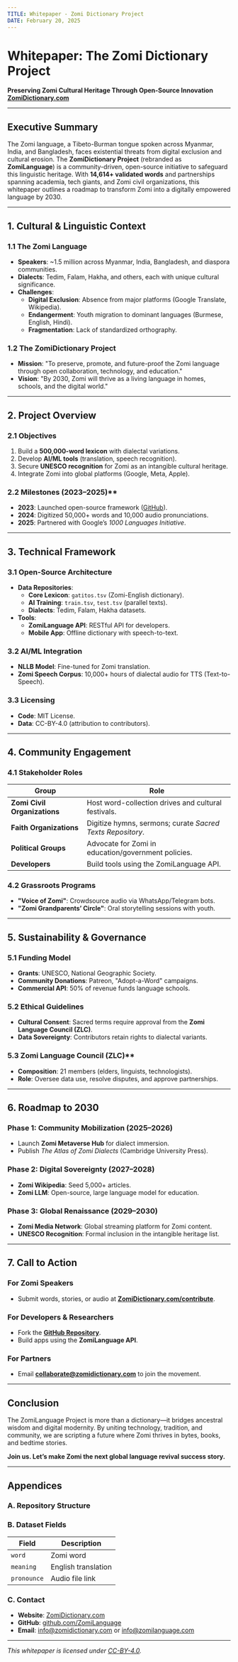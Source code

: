 ```yaml
---
TITLE: Whitepaper - Zomi Dictionary Project
DATE: February 20, 2025
---
```


# Whitepaper: The Zomi Dictionary Project  
**Preserving Zomi Cultural Heritage Through Open-Source Innovation**  
**[ZomiDictionary.com](https://ZomiDictionary.com)**  

---

## Executive Summary  
The Zomi language, a Tibeto-Burman tongue spoken across Myanmar, India, and Bangladesh, faces existential threats from digital exclusion and cultural erosion. The **ZomiDictionary Project** (rebranded as **ZomiLanguage**) is a community-driven, open-source initiative to safeguard this linguistic heritage. With **14,614+ validated words** and partnerships spanning academia, tech giants, and Zomi civil organizations, this whitepaper outlines a roadmap to transform Zomi into a digitally empowered language by 2030.  

---

## 1. Cultural & Linguistic Context  
### 1.1 The Zomi Language  
- **Speakers**: ~1.5 million across Myanmar, India, Bangladesh, and diaspora communities.  
- **Dialects**: Tedim, Falam, Hakha, and others, each with unique cultural significance.  
- **Challenges**:  
  - **Digital Exclusion**: Absence from major platforms (Google Translate, Wikipedia).  
  - **Endangerment**: Youth migration to dominant languages (Burmese, English, Hindi).  
  - **Fragmentation**: Lack of standardized orthography.  

### 1.2 The ZomiDictionary Project  
- **Mission**: "To preserve, promote, and future-proof the Zomi language through open collaboration, technology, and education."  
- **Vision**: "By 2030, Zomi will thrive as a living language in homes, schools, and the digital world."  

---

## 2. Project Overview  
### 2.1 Objectives  
1. Build a **500,000-word lexicon** with dialectal variations.  
2. Develop **AI/ML tools** (translation, speech recognition).  
3. Secure **UNESCO recognition** for Zomi as an intangible cultural heritage.  
4. Integrate Zomi into global platforms (Google, Meta, Apple).  

### 2.2 Milestones (2023–2025)**  
- **2023**: Launched open-source framework ([GitHub](https://github.com/ZomiLanguage)).  
- **2024**: Digitized 50,000+ words and 10,000 audio pronunciations.  
- **2025**: Partnered with Google’s *1000 Languages Initiative*.  

---

## 3. Technical Framework  
### 3.1 Open-Source Architecture  
- **Data Repositories**:  
  - **Core Lexicon**: `gatitos.tsv` (Zomi-English dictionary).  
  - **AI Training**: `train.tsv`, `test.tsv` (parallel texts).  
  - **Dialects**: Tedim, Falam, Hakha datasets.  
- **Tools**:  
  - **ZomiLanguage API**: RESTful API for developers.  
  - **Mobile App**: Offline dictionary with speech-to-text.  

### 3.2 AI/ML Integration  
- **NLLB Model**: Fine-tuned for Zomi translation.  
- **Zomi Speech Corpus**: 10,000+ hours of dialectal audio for TTS (Text-to-Speech).  

### 3.3 Licensing  
- **Code**: MIT License.  
- **Data**: CC-BY-4.0 (attribution to contributors).  

---

## 4. Community Engagement  
### 4.1 Stakeholder Roles  
| **Group**                     | **Role**                                                                 |  
|-------------------------------|-------------------------------------------------------------------------|  
| **Zomi Civil Organizations** | Host word-collection drives and cultural festivals.                        |  
| **Faith Organizations**       | Digitize hymns, sermons; curate *Sacred Texts Repository*.              |  
| **Political Groups**          | Advocate for Zomi in education/government policies.                     |  
| **Developers**                | Build tools using the ZomiLanguage API.                                 |  

### 4.2 Grassroots Programs  
- **"Voice of Zomi"**: Crowdsource audio via WhatsApp/Telegram bots.  
- **"Zomi Grandparents’ Circle"**: Oral storytelling sessions with youth.  

---

## 5. Sustainability & Governance  
### 5.1 Funding Model  
- **Grants**: UNESCO, National Geographic Society.  
- **Community Donations**: Patreon, "Adopt-a-Word" campaigns.  
- **Commercial API**: 50% of revenue funds language schools.  

### 5.2 Ethical Guidelines  
- **Cultural Consent**: Sacred terms require approval from the **Zomi Language Council (ZLC)**.  
- **Data Sovereignty**: Contributors retain rights to dialectal variants.  

### 5.3 Zomi Language Council (ZLC)**  
- **Composition**: 21 members (elders, linguists, technologists).  
- **Role**: Oversee data use, resolve disputes, and approve partnerships.  

---

## 6. Roadmap to 2030  
### Phase 1: Community Mobilization (2025–2026)  
- Launch **Zomi Metaverse Hub** for dialect immersion.  
- Publish *The Atlas of Zomi Dialects* (Cambridge University Press).  

### Phase 2: Digital Sovereignty (2027–2028)  
- **Zomi Wikipedia**: Seed 5,000+ articles.  
- **Zomi LLM**: Open-source, large language model for education.  

### Phase 3: Global Renaissance (2029–2030)  
- **Zomi Media Network**: Global streaming platform for Zomi content.  
- **UNESCO Recognition**: Formal inclusion in the intangible heritage list.  

---

## 7. Call to Action  
### For Zomi Speakers  
- Submit words, stories, or audio at **[ZomiDictionary.com/contribute](https://ZomiDictionary.com/contribute)**.  

### For Developers & Researchers  
- Fork the **[GitHub Repository](https://github.com/ZomiLanguage)**.  
- Build apps using the **ZomiLanguage API**.  

### For Partners  
- Email **collaborate@zomidictionary.com** to join the movement.  

---

## Conclusion  
The ZomiLanguage Project is more than a dictionary—it bridges ancestral wisdom and digital modernity. By uniting technology, tradition, and community, we are scripting a future where Zomi thrives in bytes, books, and bedtime stories.  

**Join us. Let’s make Zomi the next global language revival success story.**  

---

## Appendices  
### A. Repository Structure  

### B. Dataset Fields  
| Field             | Description                          |
|-------------------|--------------------------------------|
| `word`            | Zomi word                            |
| `meaning`         | English translation                  |
| `pronounce`       | Audio file link                      |

### C. Contact  
- **Website**: [ZomiDictionary.com](https://ZomiDictionary.com)  
- **GitHub**: [github.com/ZomiLanguage](https://github.com/ZomiLanguage)  
- **Email**: info@zomidictionary.com  or info@zomilanguage.com

---

*This whitepaper is licensed under [CC-BY-4.0](https://creativecommons.org/licenses/by/4.0/).*  
